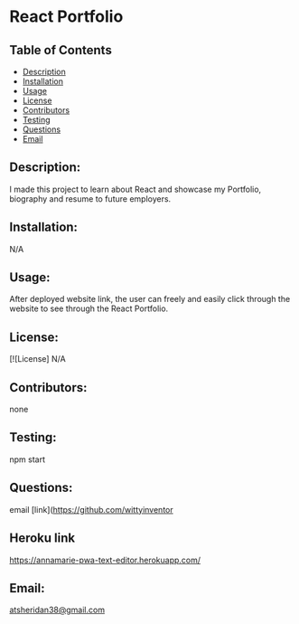 # React Portfolio
  ## Table of Contents 
  - [Description](#description) 
  - [Installation](#installation) 
  - [Usage](#usage) 
  - [License](#license) 
  - [Contributors](#contributors) 
  - [Testing](#testing) 
  - [Questions](#questions) 
  - [Email](#email) 

  ## Description:  
  I made this project to learn about React and showcase my Portfolio, biography and resume to future employers.
    
  ## Installation: 
N/A
  
  ## Usage: 
  After deployed website link, the user can freely and easily click through the website to see through the React Portfolio. 

  
  ## License: 
  [![License] N/A
  
  ## Contributors: 
  none 
  
  ## Testing: 
  npm start
  
  ## Questions: 
  email [link](https://github.com/wittyinventor 

  ## Heroku link
  https://annamarie-pwa-text-editor.herokuapp.com/

  
  ## Email: 
  atsheridan38@gmail.com
